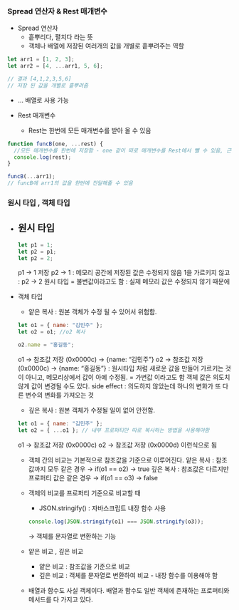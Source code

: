 ### Spread 연산자 & Rest 매개변수

- Spread 연산자
  - 흩뿌리다, 펼치다 라는 뜻
  - 객체나 배열에 저장된 여러개의 값을 개별로 흩뿌려주는 역할

```jsx
let arr1 = [1, 2, 3];
let arr2 = [4, ...arr1, 5, 6];

// 결과 [4,1,2,3,5,6]
// 저장 된 값을 개별로 흩뿌려줌
```

- … 배열로 사용 가능

- Rest 매개변수
  - Rest는 한번에 모든 매개변수를 받아 올 수 있음

```jsx
function funcB(one, ...rest) {
  //모든 매개변수를 한번에 저장함 - one 같이 따로 매개변수를 Rest에서 뺄 수 있음, 근데 뒤에는 쓰면 안됨
  console.log(rest);
}

funcB(...arr1);
// funcB에 arr1의 값을 한번에 전달해줄 수 있음
```

### 원시 타입 , 객체 타입

- ## 원시 타입
  ```jsx
  let p1 = 1;
  let p2 = p1;
  let p2 = 2;
  ```
  p1 → 1 저장
  p2 → 1 : 메모리 공간에 저장된 값은 수정되지 않음
  1을 가르키지 않고 : p2 → 2
  원시 타입 = 불변값이라고도 함 : 실제 메모리 값은 수정되지 않기 때문에
- 객체 타입

  - 얕은 복사 : 원본 객체가 수정 될 수 있어서 위험함.

  ```jsx
  let o1 = { name: "김민주" };
  let o2 = o1; //o2 복사

  o2.name = "홍길동";
  ```

  o1 → 참조값 저장 (0x0000c) → {name: “김민주”}
  o2 → 참조값 저장 (0x0000c) → {name: “홍길동”}
  : 원시타입 처럼 새로운 값을 만들어 가르키는 것이 아니고, 메모리상에서 값이 아예 수정됨.
  = 가변값 이라고도 함
  객체 값은 의도치 않게 값이 변경될 수도 있다.
  side effect : 의도하지 않았는데 하나의 변화가 또 다른 변수의 변화를 가져오는 것

  - 깊은 복사 : 원본 객체가 수정될 일이 없어 안전함.

  ```jsx
  let o1 = { name: "김민주" };
  let o2 = { ...o1 }; // 내부 프로퍼티만 따로 복사하는 방법을 사용해야함
  ```

  o1 → 참조값 저장 (0x0000c)
  o2 → 참조값 저장 (0x0000d) 이런식으로 됨

  - 객체 간의 비교는 기본적으로 참조값을 기준으로 이루어진다.
    얕은 복사 : 참조값까지 모두 같은 경우
    → if(o1 == o2) → true
    깊은 복사 : 참조값은 다르지만 프로퍼티 값은 같은 경우
    → if(o1 == o3) → false
  - 객체의 비교를 프로퍼티 기준으로 비교할 때
    - JSON.stringify() : 자바스크립트 내장 함수 사용
    ```jsx
    console.log(JSON.stringify(o1) === JSON.stringify(o3));
    ```
    → 객체를 문자열로 변환하는 기능
  - 얕은 비교 , 깊은 비교

    - 얕은 비교 : 참조값을 기준으로 비교
    - 깊은 비교 : 객체를 문자열로 변환하여 비교 - 내장 함수를 이용해야 함

  - 배열과 함수도 사실 객체이다.
    배열과 함수도 일반 객체에 존재하는 프로퍼티와 메서드를 다 가지고 있다.
